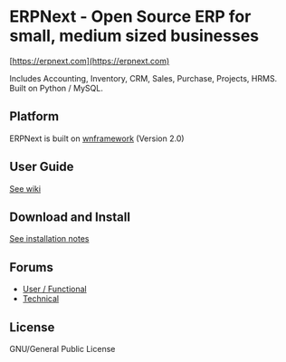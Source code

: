 # ERPNext - Open Source ERP for small, medium sized businesses

[https://erpnext.com](https://erpnext.com)

Includes Accounting, Inventory, CRM, Sales, Purchase, Projects, HRMS. Built on Python / MySQL.

## Platform

ERPNext is built on [wnframework](https://github.com/webnotes/wnframework) (Version 2.0)

## User Guide

[See wiki](https://github.com/webnotes/erpnext/wiki/User-Guide)

## Download and Install

[See installation notes](https://github.com/webnotes/erpnext/wiki/How-to-Install-ERPNext)

## Forums

- [User / Functional](http://groups.google.com/group/erpnext-user-forum)
- [Technical](http://groups.google.com/group/wnframework)

## License

GNU/General Public License

